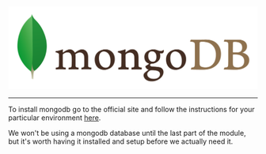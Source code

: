 
![](images/mongodb.png)

---

To install mongodb go to the official site and follow the instructions for your particular environment [here](http://www.mongodb.org).

We won't be using a mongodb database until the last part of the module, but it's worth having it installed and setup before we actually need it.



